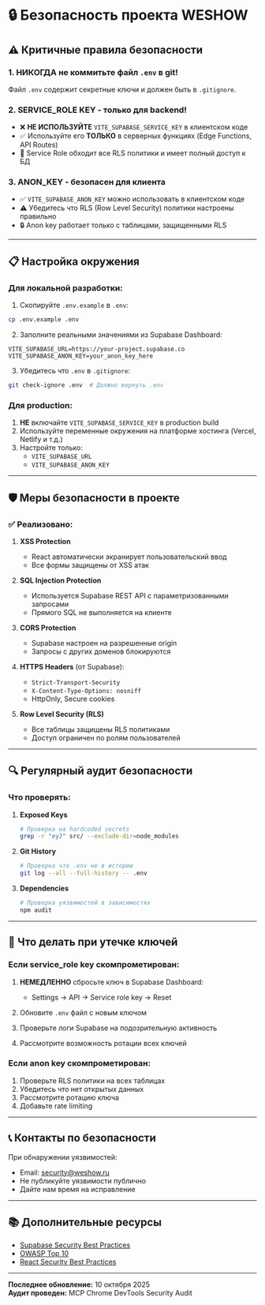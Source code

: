 # 🔒 Безопасность проекта WESHOW

## ⚠️ Критичные правила безопасности

### 1. **НИКОГДА не коммитьте файл `.env` в git!**
Файл `.env` содержит секретные ключи и должен быть в `.gitignore`.

### 2. **SERVICE_ROLE KEY - только для backend!**
- ❌ **НЕ ИСПОЛЬЗУЙТЕ** `VITE_SUPABASE_SERVICE_KEY` в клиентском коде
- ✅ Используйте его **ТОЛЬКО** в серверных функциях (Edge Functions, API Routes)
- 🔐 Service Role обходит все RLS политики и имеет полный доступ к БД

### 3. **ANON_KEY - безопасен для клиента**
- ✅ `VITE_SUPABASE_ANON_KEY` можно использовать в клиентском коде
- ⚠️ Убедитесь что RLS (Row Level Security) политики настроены правильно
- 🔒 Anon key работает только с таблицами, защищенными RLS

---

## 📋 Настройка окружения

### Для локальной разработки:

1. Скопируйте `.env.example` в `.env`:
```bash
cp .env.example .env
```

2. Заполните реальными значениями из Supabase Dashboard:
```env
VITE_SUPABASE_URL=https://your-project.supabase.co
VITE_SUPABASE_ANON_KEY=your_anon_key_here
```

3. Убедитесь что `.env` в `.gitignore`:
```bash
git check-ignore .env  # Должно вернуть .env
```

### Для production:

1. **НЕ** включайте `VITE_SUPABASE_SERVICE_KEY` в production build
2. Используйте переменные окружения на платформе хостинга (Vercel, Netlify и т.д.)
3. Настройте только:
   - `VITE_SUPABASE_URL`
   - `VITE_SUPABASE_ANON_KEY`

---

## 🛡️ Меры безопасности в проекте

### ✅ Реализовано:

1. **XSS Protection**
   - React автоматически экранирует пользовательский ввод
   - Все формы защищены от XSS атак

2. **SQL Injection Protection**
   - Используется Supabase REST API с параметризованными запросами
   - Прямого SQL не выполняется на клиенте

3. **CORS Protection**
   - Supabase настроен на разрешенные origin
   - Запросы с других доменов блокируются

4. **HTTPS Headers** (от Supabase):
   - `Strict-Transport-Security`
   - `X-Content-Type-Options: nosniff`
   - HttpOnly, Secure cookies

5. **Row Level Security (RLS)**
   - Все таблицы защищены RLS политиками
   - Доступ ограничен по ролям пользователей

---

## 🔍 Регулярный аудит безопасности

### Что проверять:

1. **Exposed Keys**
   ```bash
   # Проверка на hardcoded secrets
   grep -r "eyJ" src/ --exclude-dir=node_modules
   ```

2. **Git History**
   ```bash
   # Проверка что .env не в истории
   git log --all --full-history -- .env
   ```

3. **Dependencies**
   ```bash
   # Проверка уязвимостей в зависимостях
   npm audit
   ```

---

## 🚨 Что делать при утечке ключей

### Если service_role key скомпрометирован:

1. **НЕМЕДЛЕННО** сбросьте ключ в Supabase Dashboard:
   - Settings → API → Service role key → Reset

2. Обновите `.env` файл с новым ключом

3. Проверьте логи Supabase на подозрительную активность

4. Рассмотрите возможность ротации всех ключей

### Если anon key скомпрометирован:

1. Проверьте RLS политики на всех таблицах
2. Убедитесь что нет открытых данных
3. Рассмотрите ротацию ключа
4. Добавьте rate limiting

---

## 📞 Контакты по безопасности

При обнаружении уязвимостей:
- Email: security@weshow.ru
- Не публикуйте уязвимости публично
- Дайте нам время на исправление

---

## 📚 Дополнительные ресурсы

- [Supabase Security Best Practices](https://supabase.com/docs/guides/platform/going-into-prod#security)
- [OWASP Top 10](https://owasp.org/www-project-top-ten/)
- [React Security Best Practices](https://reactjs.org/docs/dom-elements.html#dangerouslysetinnerhtml)

---

**Последнее обновление:** 10 октября 2025  
**Аудит проведен:** MCP Chrome DevTools Security Audit

